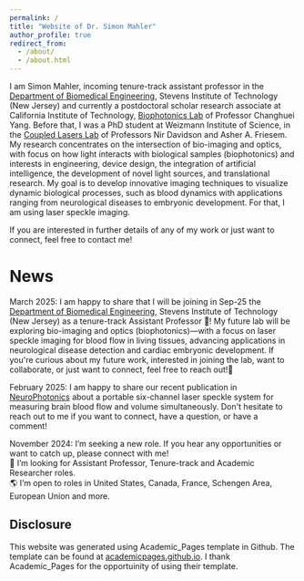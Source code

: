 ```yaml
---
permalink: /
title: "Website of Dr. Simon Mahler"
author_profile: true
redirect_from: 
  - /about/
  - /about.html
---
```

I am Simon Mahler, incoming tenure-track assistant professor in the <a href="https://www.stevens.edu/school-engineering-science/departments/biomedical-engineering" target="_blank">Department of Biomedical Engineering</a>, Stevens Institute of Technology (New Jersey) and currently a postdoctoral scholar research associate at California Institute of Technology,  <a href="https://biophot.caltech.edu/" target="_blank">Biophotonics Lab</a> of Professor Changhuei Yang. Before that, I was a PhD student at Weizmann Institute of Science, in the <a href="https://www.weizmann.ac.il/complex/NirDavidson/research-activities/coupled-lasers" target="_blank">Coupled Lasers Lab</a> of Professors Nir Davidson and Asher A. Friesem. My research concentrates on the intersection of bio-imaging and optics, with focus on how light interacts with biological samples (biophotonics) and interests in engineering, device design, the integration of artificial intelligence, the development of novel light sources, and translational research. My goal is to develop innovative imaging techniques to visualize dynamic biological processes, such as blood dynamics with applications ranging from neurological diseases to embryonic development. For that, I am using laser speckle imaging. 

If you are interested in further details of any of my work or just want to connect, feel free to contact me!

News
======
March 2025: I am happy to share that I will be joining in Sep-25 the <a href="https://www.stevens.edu/school-engineering-science/departments/biomedical-engineering" target="_blank">Department of Biomedical Engineering</a>, Stevens Institute of Technology (New Jersey) as a tenure-track Assistant Professor 🎉! My future lab will be exploring bio-imaging and optics (biophotonics)—with a focus on laser speckle imaging for blood flow in living tissues, advancing applications in neurological disease detection and cardiac embryonic development. If you're curious about my future work, interested in joining the lab, want to collaborate, or just want to connect, feel free to reach out!🚀

February 2025: I am happy to share our recent publication in <a href="https://doi.org/10.1117/1.NPh.12.1.015003" target="_blank">NeuroPhotonics</a> about a portable six-channel laser speckle system for measuring brain blood flow and volume simultaneously. Don't hesitate to reach out to me if you want to connect, have a question, or have a comment! 
 
November 2024: I’m seeking a new role. If you hear any opportunities or want to catch up, please connect with me!
<br>💼 I’m looking for Assistant Professor, Tenure-track and Academic Researcher roles.
<br>🌎 I’m open to roles in United States, Canada, France, Schengen Area, European Union and more.

Disclosure
------
This website was generated using Academic_Pages template in Github. The template can be found at <a href="https://academicpages.github.io" target="_blank">academicpages.github.io</a>. I thank Academic_Pages for the opportuinity of using their template.
